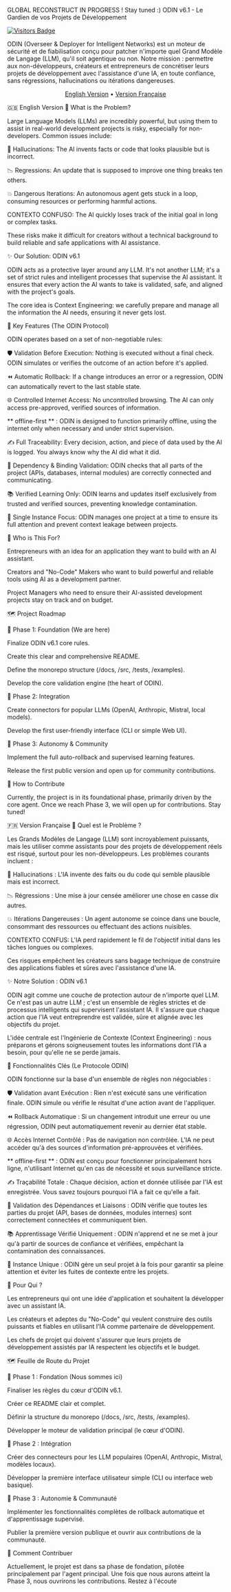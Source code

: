 GLOBAL RECONSTRUCT IN PROGRESS ! Stay tuned :)
ODIN v6.1 - Le Gardien de vos Projets de Développement

[![Visitors Badge](https://api.visitorbadge.io/api/VisitorHit?user=Krigsexe&repo=AI-Context-Engineering&countColor=%237B1E7A)](https://github.com/Krigsexe/AI-Context-Engineering)


ODIN (Overseer & Deployer for Intelligent Networks) est un moteur de sécurité et de fiabilisation conçu pour patcher n'importe quel Grand Modèle de Langage (LLM), qu'il soit agentique ou non. Notre mission : permettre aux non-développeurs, créateurs et entrepreneurs de concrétiser leurs projets de développement avec l'assistance d'une IA, en toute confiance, sans régressions, hallucinations ou itérations dangereuses.

<p align="center">
<a href="#-english-version">English Version</a> • <a href="#-version-française">Version Française</a>
</p>

🇬🇧 English Version
🤔 What is the Problem?

Large Language Models (LLMs) are incredibly powerful, but using them to assist in real-world development projects is risky, especially for non-developers. Common issues include:

👻 Hallucinations: The AI invents facts or code that looks plausible but is incorrect.

📉 Regressions: An update that is supposed to improve one thing breaks ten others.

💥 Dangerous Iterations: An autonomous agent gets stuck in a loop, consuming resources or performing harmful actions.

CONTEXTO CONFUSO: The AI quickly loses track of the initial goal in long or complex tasks.

These risks make it difficult for creators without a technical background to build reliable and safe applications with AI assistance.

✨ Our Solution: ODIN v6.1

ODIN acts as a protective layer around any LLM. It's not another LLM; it's a set of strict rules and intelligent processes that supervise the AI assistant. It ensures that every action the AI wants to take is validated, safe, and aligned with the project's goals.

The core idea is Context Engineering: we carefully prepare and manage all the information the AI needs, ensuring it never gets lost.

🚀 Key Features (The ODIN Protocol)

ODIN operates based on a set of non-negotiable rules:

🛡️ Validation Before Execution: Nothing is executed without a final check. ODIN simulates or verifies the outcome of an action before it's applied.

⏪ Automatic Rollback: If a change introduces an error or a regression, ODIN can automatically revert to the last stable state.

🌐 Controlled Internet Access: No uncontrolled browsing. The AI can only access pre-approved, verified sources of information.

** offline-first ** : ODIN is designed to function primarily offline, using the internet only when necessary and under strict supervision.

✍️ Full Traceability: Every decision, action, and piece of data used by the AI is logged. You always know why the AI did what it did.

🔗 Dependency & Binding Validation: ODIN checks that all parts of the project (APIs, databases, internal modules) are correctly connected and communicating.

📚 Verified Learning Only: ODIN learns and updates itself exclusively from trusted and verified sources, preventing knowledge contamination.

🎯 Single Instance Focus: ODIN manages one project at a time to ensure its full attention and prevent context leakage between projects.

👥 Who is This For?

Entrepreneurs with an idea for an application they want to build with an AI assistant.

Creators and "No-Code" Makers who want to build powerful and reliable tools using AI as a development partner.

Project Managers who need to ensure their AI-assisted development projects stay on track and on budget.

🗺️ Project Roadmap

📍 Phase 1: Foundation (We are here)

Finalize ODIN v6.1 core rules.

Create this clear and comprehensive README.

Define the monorepo structure (/docs, /src, /tests, /examples).

Develop the core validation engine (the heart of ODIN).

📍 Phase 2: Integration

Create connectors for popular LLMs (OpenAI, Anthropic, Mistral, local models).

Develop the first user-friendly interface (CLI or simple Web UI).

📍 Phase 3: Autonomy & Community

Implement the full auto-rollback and supervised learning features.

Release the first public version and open up for community contributions.

🤝 How to Contribute

Currently, the project is in its foundational phase, primarily driven by the core agent. Once we reach Phase 3, we will open up for contributions. Stay tuned!

🇫🇷 Version Française
🤔 Quel est le Problème ?

Les Grands Modèles de Langage (LLM) sont incroyablement puissants, mais les utiliser comme assistants pour des projets de développement réels est risqué, surtout pour les non-développeurs. Les problèmes courants incluent :

👻 Hallucinations : L'IA invente des faits ou du code qui semble plausible mais est incorrect.

📉 Régressions : Une mise à jour censée améliorer une chose en casse dix autres.

💥 Itérations Dangereuses : Un agent autonome se coince dans une boucle, consommant des ressources ou effectuant des actions nuisibles.

CONTEXTO CONFUS: L'IA perd rapidement le fil de l'objectif initial dans les tâches longues ou complexes.

Ces risques empêchent les créateurs sans bagage technique de construire des applications fiables et sûres avec l'assistance d'une IA.

✨ Notre Solution : ODIN v6.1

ODIN agit comme une couche de protection autour de n'importe quel LLM. Ce n'est pas un autre LLM ; c'est un ensemble de règles strictes et de processus intelligents qui supervisent l'assistant IA. Il s'assure que chaque action que l'IA veut entreprendre est validée, sûre et alignée avec les objectifs du projet.

L'idée centrale est l'Ingénierie de Contexte (Context Engineering) : nous préparons et gérons soigneusement toutes les informations dont l'IA a besoin, pour qu'elle ne se perde jamais.

🚀 Fonctionnalités Clés (Le Protocole ODIN)

ODIN fonctionne sur la base d'un ensemble de règles non négociables :

🛡️ Validation avant Exécution : Rien n'est exécuté sans une vérification finale. ODIN simule ou vérifie le résultat d'une action avant de l'appliquer.

⏪ Rollback Automatique : Si un changement introduit une erreur ou une régression, ODIN peut automatiquement revenir au dernier état stable.

🌐 Accès Internet Contrôlé : Pas de navigation non contrôlée. L'IA ne peut accéder qu'à des sources d'information pré-approuvées et vérifiées.

** offline-first ** : ODIN est conçu pour fonctionner principalement hors ligne, n'utilisant Internet qu'en cas de nécessité et sous surveillance stricte.

✍️ Traçabilité Totale : Chaque décision, action et donnée utilisée par l'IA est enregistrée. Vous savez toujours pourquoi l'IA a fait ce qu'elle a fait.

🔗 Validation des Dépendances et Liaisons : ODIN vérifie que toutes les parties du projet (API, bases de données, modules internes) sont correctement connectées et communiquent bien.

📚 Apprentissage Vérifié Uniquement : ODIN n'apprend et ne se met à jour qu'à partir de sources de confiance et vérifiées, empêchant la contamination des connaissances.

🎯 Instance Unique : ODIN gère un seul projet à la fois pour garantir sa pleine attention et éviter les fuites de contexte entre les projets.

👥 Pour Qui ?

Les entrepreneurs qui ont une idée d'application et souhaitent la développer avec un assistant IA.

Les créateurs et adeptes du "No-Code" qui veulent construire des outils puissants et fiables en utilisant l'IA comme partenaire de développement.

Les chefs de projet qui doivent s'assurer que leurs projets de développement assistés par IA respectent les objectifs et le budget.

🗺️ Feuille de Route du Projet

📍 Phase 1 : Fondation (Nous sommes ici)

Finaliser les règles du cœur d'ODIN v6.1.

Créer ce README clair et complet.

Définir la structure du monorepo (/docs, /src, /tests, /examples).

Développer le moteur de validation principal (le cœur d'ODIN).

📍 Phase 2 : Intégration

Créer des connecteurs pour les LLM populaires (OpenAI, Anthropic, Mistral, modèles locaux).

Développer la première interface utilisateur simple (CLI ou interface web basique).

📍 Phase 3 : Autonomie & Communauté

Implémenter les fonctionnalités complètes de rollback automatique et d'apprentissage supervisé.

Publier la première version publique et ouvrir aux contributions de la communauté.

🤝 Comment Contribuer

Actuellement, le projet est dans sa phase de fondation, pilotée principalement par l'agent principal. Une fois que nous aurons atteint la Phase 3, nous ouvrirons les contributions. Restez à l'écoute
